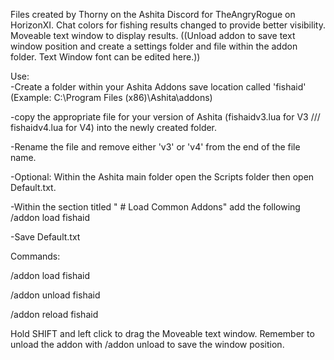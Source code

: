 Files created by Thorny on the Ashita Discord for TheAngryRogue on HorizonXI.
Chat colors for fishing results changed to provide better visibility. Moveable text window to display results.
((Unload addon to save text window position and create a settings folder and file within the addon folder. Text Window font can be edited here.))

Use:  
  -Create a folder within your Ashita Addons save location called   'fishaid'  (Example: C:\Program Files (x86)\Ashita\addons)

  -copy the appropriate file for your version of Ashita  (fishaidv3.lua  for V3  /// fishaidv4.lua for V4)  into the newly created folder.
  
  -Rename the file and remove either   'v3'   or   'v4'   from the end of the file name.
  
  -Optional:  Within the Ashita main folder open the Scripts folder then open Default.txt.
  
   -Within the section titled " # Load Common Addons"   add the following    
   /addon load fishaid  
   
   -Save Default.txt
 
 Commands:
 
 /addon load fishaid
 
 /addon unload fishaid
 
 /addon reload fishaid
 
 
 Hold SHIFT and left click to drag the Moveable text window.  Remember to unload the addon with   /addon unload   to save the window position.
